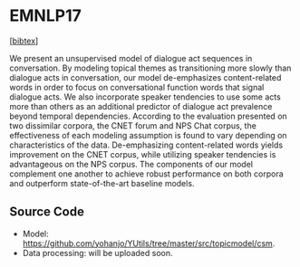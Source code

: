 # EMNLP17 

[[bibtex](http://www.aclweb.org/anthology/D/D17/D17-1231.bib)]

We present an unsupervised model of dialogue act sequences in conversation. By modeling topical themes as transitioning more slowly than dialogue acts in conversation, our model de-emphasizes content-related words in order to focus on conversational function words that signal dialogue acts. We also incorporate speaker tendencies to use some acts more than others as an additional predictor of dialogue act prevalence beyond temporal dependencies. According to the evaluation presented on two dissimilar corpora, the CNET forum and NPS Chat corpus, the effectiveness of each modeling assumption is found to vary depending on characteristics of the data. De-emphasizing content-related words yields improvement on the CNET corpus, while utilizing speaker tendencies is advantageous on the NPS corpus. The components of our model complement one another to achieve robust performance on both corpora and outperform state-of-the-art baseline models. 

## Source Code
 * Model: <https://github.com/yohanjo/YUtils/tree/master/src/topicmodel/csm>.
 * Data processing: will be uploaded soon.

